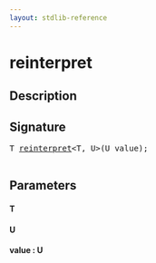 ```yaml
---
layout: stdlib-reference
---
```


# reinterpret

## Description





## Signature 

<pre>
T <a href="/stdlib-reference/global-decls/reinterpret">reinterpret</a>&lt;T, U&gt;(U <span class='code_param'>value</span>);

</pre>

## Parameters

#### T
#### U
#### value  : U


